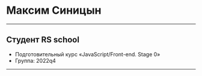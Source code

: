 # Максим Синицын
---
## Студент RS school
* Подготовительный курс «JavaScript/Front-end. Stage 0»
* Группа: 2022q4
___